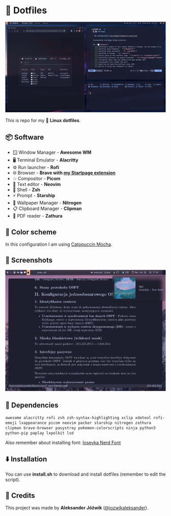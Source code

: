 # 📁  Dotfiles

![Main screenshot](docs/screenshot_1.png)

This is repo for my 🐧 **Linux dotfiles**.

## 📦 Software

- 🪟  Window Manager - **Awesome WM**
- 🖥  Terminal Emulator - **Alacritty**
- ⚙   Run launcher - **Rofi**
- 🌐  Browser - **Brave with [my Startpage extension](https://github.com/jozwikaleksander/startpage)**
- 💥  Compositor - **Picom**
- 📃  Text editor - **Neovim**
- 🐚  Shell - **Zsh**
- ⚡  Prompt - **Starship**
- 🌆  Wallpaper Manager - **Nitrogen**
- 📋  Clipboard Manager - **Clipman**
- 📜  PDF reader - **Zathura**

## 🎨 Color scheme
In this configuration I am using [Catppuccin Mocha](https://github.com/catppuccin/catppuccin).

## 📸 Screenshots

![Second monitor](docs/screenshot_2.png)

## 🧰 Dependencies

    awesome alacritty rofi zsh zsh-syntax-highlighting xclip xdotool rofi-emoji lxappearance picom neovim packer starship nitrogen zathura clipman brave-browser pasystray pokemon-colorscripts ninja python3 python-pip paplay lxpolkit lsd

Also remember about installing font: [Iosevka Nerd Font](https://github.com/ryanoasis/nerd-fonts/releases/download/v2.3.3/Iosevka.zip)

## ⬇️  Installation

You can use **install.sh** to download and install dotfiles (remember to edit the script).

## 👤 Credits
This project was made by **Aleksander Jóźwik** ([@jozwikaleksander](https://github.com/jozwikaleksander)).
